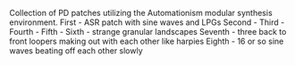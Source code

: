 Collection of PD patches utilizing the Automationism modular synthesis environment.
First - ASR patch with sine waves and LPGs
Second - 
Third - 
Fourth - 
Fifth - 
Sixth - strange granular landscapes 
Seventh - three back to front loopers making out with each other like harpies
Eighth - 16 or so sine waves beating off each other slowly